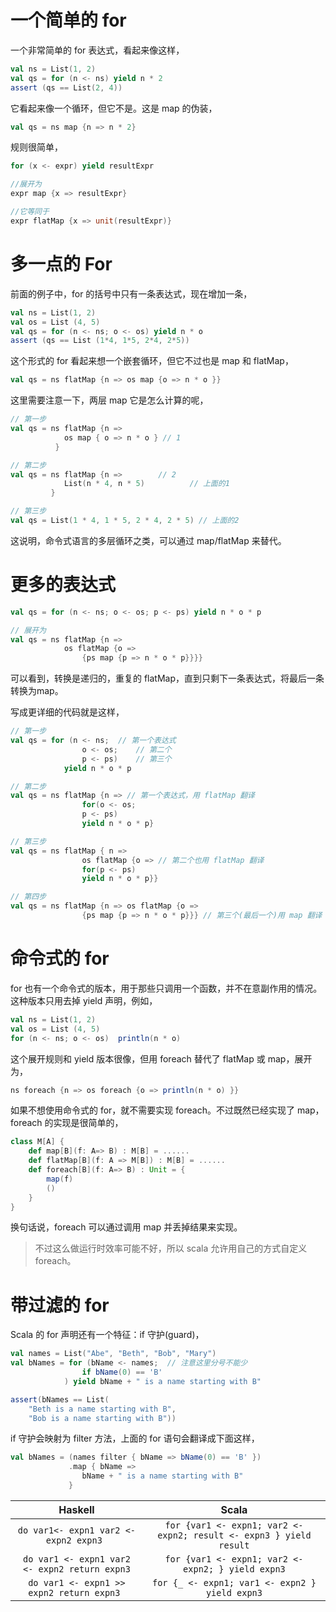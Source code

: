 # 一个简单的 for

一个非常简单的 for 表达式，看起来像这样，
```scala
val ns = List(1, 2)  
val qs = for (n <- ns) yield n * 2  
assert (qs == List(2, 4)) 
```
它看起来像一个循环，但它不是。这是 map 的伪装，
```scala
val qs = ns map {n => n * 2}  
```

规则很简单，
```scala
for (x <- expr) yield resultExpr  

//展开为
expr map {x => resultExpr}  

//它等同于
expr flatMap {x => unit(resultExpr)}  
```

# 多一点的 For

前面的例子中，for 的括号中只有一条表达式，现在增加一条，
```scala
val ns = List(1, 2)  
val os = List (4, 5)  
val qs = for (n <- ns; o <- os) yield n * o  
assert (qs == List (1*4, 1*5, 2*4, 2*5))  
```
这个形式的 for 看起来想一个嵌套循环，但它不过也是 map 和 flatMap，
```scala
val qs = ns flatMap {n => os map {o => n * o }}  
```

这里需要注意一下，两层 map 它是怎么计算的呢，
```scala
// 第一步
val qs = ns flatMap {n => 
            os map { o => n * o } // 1
          }

// 第二步
val qs = ns flatMap {n =>        // 2
            List(n * 4, n * 5)          // 上面的1
         }

// 第三步
val qs = List(1 * 4, 1 * 5, 2 * 4, 2 * 5) // 上面的2
```

这说明，命令式语言的多层循环之类，可以通过 map/flatMap 来替代。

# 更多的表达式

```scala
val qs = for (n <- ns; o <- os; p <- ps) yield n * o * p  

// 展开为
val qs = ns flatMap {n => 
            os flatMap {o =>   
                {ps map {p => n * o * p}}}}  
```

可以看到，转换是递归的，重复的 flatMap，直到只剩下一条表达式，将最后一条转换为map。

写成更详细的代码就是这样，
```scala
// 第一步
val qs = for (n <- ns;  // 第一个表达式
                o <- os;    // 第二个
                p <- ps)    // 第三个
            yield n * o * p

// 第二步
val qs = ns flatMap {n => // 第一个表达式，用 flatMap 翻译
                for(o <- os; 
                p <- ps) 
                yield n * o * p}

// 第三步
val qs = ns flatMap { n => 
                os flatMap {o => // 第二个也用 flatMap 翻译
                for(p <- ps) 
                yield n * o * p}}

// 第四步
val qs = ns flatMap {n => os flatMap {o =>
                {ps map {p => n * o * p}}} // 第三个(最后一个)用 map 翻译
````

# 命令式的 for
for 也有一个命令式的版本，用于那些只调用一个函数，并不在意副作用的情况。这种版本只用去掉 yield 声明，例如，
```scala
val ns = List(1, 2)  
val os = List (4, 5)  
for (n <- ns; o <- os)  println(n * o) 
```

这个展开规则和 yield 版本很像，但用 foreach 替代了 flatMap 或 map，展开为，
```scala
ns foreach {n => os foreach {o => println(n * o) }}  
```

如果不想使用命令式的 for，就不需要实现 foreach。不过既然已经实现了 map，foreach 的实现是很简单的，
```scala
class M[A] {  
    def map[B](f: A=> B) : M[B] = ......  
    def flatMap[B](f: A => M[B]) : M[B] = ......  
    def foreach[B](f: A=> B) : Unit = {  
        map(f)  
        ()  
    }  
}  
```
换句话说，foreach 可以通过调用 map 并丢掉结果来实现。
> 不过这么做运行时效率可能不好，所以 scala 允许用自己的方式自定义 foreach。

# 带过滤的 for

Scala 的 for 声明还有一个特征：if 守护(guard)，
```scala
val names = List("Abe", "Beth", "Bob", "Mary")  
val bNames = for (bName <- names;  // 注意这里分号不能少
                if bName(0) == 'B'  
            ) yield bName + " is a name starting with B"  

assert(bNames == List(
    "Beth is a name starting with B",   
    "Bob is a name starting with B"))  
```
if 守护会映射为 filter 方法，上面的 for 语句会翻译成下面这样，
```scala
val bNames = (names filter { bName => bName(0) == 'B' }) 
             .map { bName =>   
                bName + " is a name starting with B"   
             }  
```



| Haskell | Scala |
| :-: | :-: |
| `do var1<- expn1 var2 <- expn2 expn3 ` | `for {var1 <- expn1; var2 <- expn2; result <- expn3 } yield result` |
| `do var1 <- expn1 var2 <- expn2 return expn3`  | `for {var1 <- expn1; var2 <- expn2; } yield expn3` |
| `do var1 <- expn1 >> expn2 return expn3 ` | `for {_ <- expn1; var1 <- expn2 } yield expn3` |






